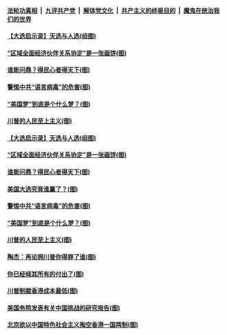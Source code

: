 

####  [法轮功真相](../../../../basic/blob/master/README.md?t=11210402) &nbsp;|&nbsp; [九评共产党](../../../../9ping.md/blob/master/README.md?t=11210402) &nbsp;|&nbsp; [解体党文化](../../../../jtdwh.md/blob/master/README.md?t=11210402)  &nbsp;|&nbsp; [共产主义的终极目的](../../../../gczydzjmd.md/blob/master/README.md?t=11210402) &nbsp;|&nbsp; [魔鬼在统治我们的世界](../../../../mgztzwmdsj.md/blob/master/README.md?t=11210402) 

#### [【大选启示录】天选与人选(组图)](../pages/p4/953127.md?t=11210402) 

#### [“区域全面经济伙伴关系协定”是一张画饼(图)](../pages/p4/953161.md?t=11210402) 

#### [谁能问鼎？得民心者得天下(图)](../pages/p4/953156.md?t=11210402) 

#### [警惕中共“语言病毒”的危害(图)](../pages/p4/953143.md?t=11210402) 

#### [“美国梦”到底是个什么梦？(图)](../pages/p4/953129.md?t=11210402) 

#### [川普的人民至上主义(图)](../pages/p4/953124.md?t=11210402) 


#### [【大选启示录】天选与人选(组图)](../pages/p4/953127.md?t=11210402) 






#### [“区域全面经济伙伴关系协定”是一张画饼(图)](../pages/p4/953161.md?t=11210402) 

#### [谁能问鼎？得民心者得天下(图)](../pages/p4/953156.md?t=11210402) 

#### [美国大选究竟谁赢了？(图)](../pages/p4/953146.md?t=11210402) 

#### [警惕中共“语言病毒”的危害(图)](../pages/p4/953143.md?t=11210402) 

#### [“美国梦”到底是个什么梦？(图)](../pages/p4/953129.md?t=11210402) 

#### [川普的人民至上主义(图)](../pages/p4/953124.md?t=11210402) 


#### [陶杰：再论拥川普你得罪了谁(图)](../pages/p4/953061.md?t=11210402) 

#### [你已经倾其所有的付出了(图)](../pages/p4/953055.md?t=11210402) 

#### [川普制裁香港成本最低(图)](../pages/p4/953059.md?t=11210402) 

#### [美国务院发表有关中国挑战的研究报告(图)](../pages/p4/953052.md?t=11210402) 

#### [北京欲以中国特色社会主义掏空香港一国两制(图)](../pages/p4/953050.md?t=11210402) 



